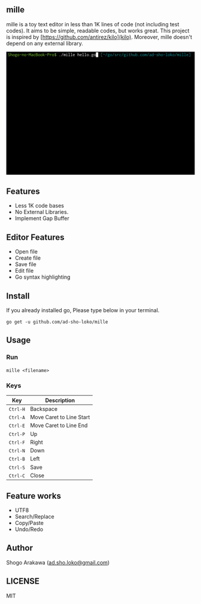 ## mille 

mille is a toy text editor in less than 1K lines of code (not including test codes). 
It aims to be simple, readable codes, but works great.
This project is inspired by [https://github.com/antirez/kilo](kilo). 
Moreover, mille doesn't depend on any external library. 

![demo](https://github.com/ad-sho-loko/mille/blob/master/img/demo.gif)

## Features

- Less 1K code bases
- No External Libraries. 
- Implement Gap Buffer

## Editor Features 

- Open file
- Create file
- Save file
- Edit file
- Go syntax highlighting

## Install

If you already installed go, Please type below in your terminal.

```
go get -u github.com/ad-sho-loko/mille
```

## Usage

### Run 

```
mille <filename>
```

### Keys

|  Key  |  Description  |
| ---- | ---- |
|  `Ctrl-H`  |  Backspace |
|  `Ctrl-A`  |  Move Caret to Line Start |
|  `Ctrl-E`  |  Move Caret to Line End |
|  `Ctrl-P`  |  Up |
|  `Ctrl-F`  |  Right |
|  `Ctrl-N`  |  Down |
|  `Ctrl-B`  |  Left |
|  `Ctrl-S`  |  Save |
|  `Ctrl-C`  |  Close |

## Feature works

- UTF8 
- Search/Replace
- Copy/Paste
- Undo/Redo

## Author
Shogo Arakawa (ad.sho.loko@gmail.com)

## LICENSE

MIT
